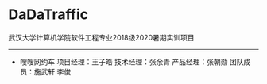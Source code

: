 # DaDaTraffic
武汉大学计算机学院软件工程专业2018级2020暑期实训项目
****************************************************

* 嗖嗖网约车
项目经理：王子皓
技术经理：张余青
产品经理：张朝勋
团队成员：施武轩 李俊
